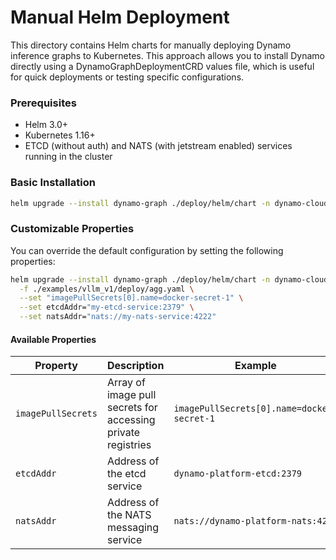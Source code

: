 <!--
SPDX-FileCopyrightText: Copyright (c) 2025 NVIDIA CORPORATION & AFFILIATES. All rights reserved.
SPDX-License-Identifier: Apache-2.0

Licensed under the Apache License, Version 2.0 (the "License");
you may not use this file except in compliance with the License.
You may obtain a copy of the License at

http://www.apache.org/licenses/LICENSE-2.0

Unless required by applicable law or agreed to in writing, software
distributed under the License is distributed on an "AS IS" BASIS,
WITHOUT WARRANTIES OR CONDITIONS OF ANY KIND, either express or implied.
See the License for the specific language governing permissions and
limitations under the License.
-->

# Manual Helm Deployment

This directory contains Helm charts for manually deploying Dynamo inference graphs to Kubernetes.
This approach allows you to install Dynamo directly using a DynamoGraphDeploymentCRD values file, which is useful for quick deployments or testing specific configurations.

### Prerequisites

- Helm 3.0+
- Kubernetes 1.16+
- ETCD (without auth) and NATS (with jetstream enabled) services running in the cluster

### Basic Installation

```bash
helm upgrade --install dynamo-graph ./deploy/helm/chart -n dynamo-cloud -f ./examples/vllm_v1/deploy/agg.yaml
```

### Customizable Properties

You can override the default configuration by setting the following properties:

```bash
helm upgrade --install dynamo-graph ./deploy/helm/chart -n dynamo-cloud \
  -f ./examples/vllm_v1/deploy/agg.yaml \
  --set "imagePullSecrets[0].name=docker-secret-1" \
  --set etcdAddr="my-etcd-service:2379" \
  --set natsAddr="nats://my-nats-service:4222"
```

#### Available Properties

| Property | Description | Example |
|----------|-------------|---------|
| `imagePullSecrets` | Array of image pull secrets for accessing private registries | `imagePullSecrets[0].name=docker-secret-1` |
| `etcdAddr` | Address of the etcd service | `dynamo-platform-etcd:2379` |
| `natsAddr` | Address of the NATS messaging service | `nats://dynamo-platform-nats:4222` |



